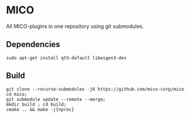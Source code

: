# MICO 

All MICO-plugins in one repository using git submodules.

## Dependencies

```
sudo apt-get install qt5-default libeigen3-dev
```

## Build 

```
git clone --recurse-submodules -j6 https://github.com/mico-corp/mico
cd mico; 
git submodule update --remote --merge;
mkdir build ; cd build;
cmake .. && make -j{nproc}
```
